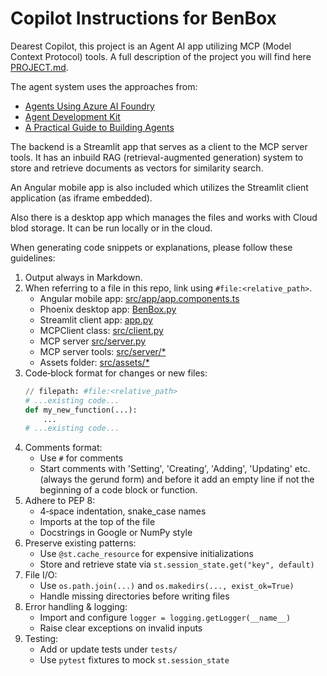 # Copilot Instructions for BenBox

Dearest Copilot,
this project is an Agent AI app utilizing
MCP (Model Context Protocol) tools. A full description of the project
you will find here [PROJECT.md](#file:PROJECT.md).

The agent system uses the approaches from:

- [Agents Using Azure AI Foundry](https://github.com/Azure-Samples/get-started-with-ai-agents)
- [Agent Development Kit](https://google.github.io/adk-docs/)
- [A Practical Guide to Building Agents](https://cdn.openai.com/business-guides-and-resources/a-practical-guide-to-building-agents.pdf)

The backend is a Streamlit app that serves as a client to
the MCP server tools. It has an inbuild RAG (retrieval-augmented generation)
system to store and retrieve documents as vectors for similarity search.

An Angular mobile app is also included which utilizes the Streamlit client
application (as iframe embedded).

Also there is a desktop app which manages the files and works with Cloud blod storage.
It can be run locally or in the cloud.

When generating code snippets or explanations, please follow these guidelines:

1. Output always in Markdown.
2. When referring to a file in this repo, link using `#file:<relative_path>`.
   - Angular mobile app: [src/app/app.components.ts](#file:src/app/app.components.ts)
   - Phoenix desktop app: [BenBox.py](#file:BenBox.py)
   - Streamlit client app: [app.py](#file:app.py)
   - MCPClient class: [src/client.py](#file:src/client.py)
   - MCP server [src/server.py](#file:src/server.py)
   - MCP server tools: [src/server/*](#file:src/server/*)
   - Assets folder: [src/assets/*](#file:src/assets/*)
3. Code‑block format for changes or new files:
   ````python
   // filepath: #file:<relative_path>
   # ...existing code...
   def my_new_function(...):
       ...
   # ...existing code...
   ````
4. Comments format:
   - Use `#` for comments
   - Start comments with 'Setting', 'Creating', 'Adding', 'Updating' etc.
     (always the gerund form) and before it add an empty line if not the
     beginning of a code block or function.
5. Adhere to PEP 8:
   - 4‑space indentation, snake_case names
   - Imports at the top of the file
   - Docstrings in Google or NumPy style
6. Preserve existing patterns:
   - Use `@st.cache_resource` for expensive initializations
   - Store and retrieve state via `st.session_state.get("key", default)`
7. File I/O:
   - Use `os.path.join(...)` and `os.makedirs(..., exist_ok=True)`
   - Handle missing directories before writing files
8. Error handling & logging:
   - Import and configure `logger = logging.getLogger(__name__)`
   - Raise clear exceptions on invalid inputs
9. Testing:
   - Add or update tests under `tests/`
   - Use `pytest` fixtures to mock `st.session_state`
